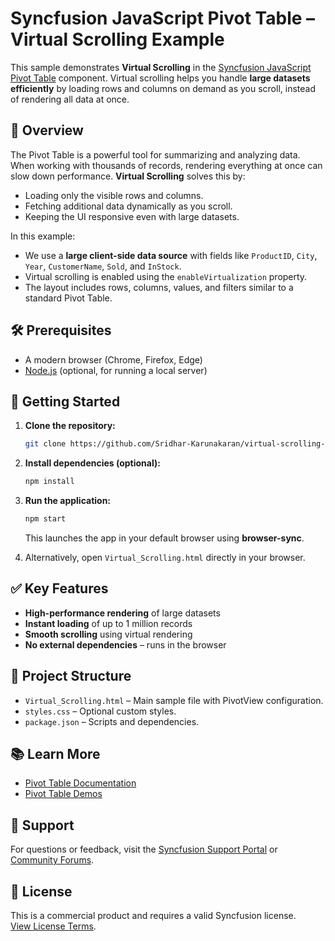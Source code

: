 # Syncfusion JavaScript Pivot Table – Virtual Scrolling Example

This sample demonstrates **Virtual Scrolling** in the [Syncfusion JavaScript Pivot Table](https://ej2.syncfusion.com/documentation/pivotview/getting-started) component. Virtual scrolling helps you handle **large datasets efficiently** by loading rows and columns on demand as you scroll, instead of rendering all data at once.

## 📖 Overview

The Pivot Table is a powerful tool for summarizing and analyzing data. When working with thousands of records, rendering everything at once can slow down performance. **Virtual Scrolling** solves this by:

- Loading only the visible rows and columns.
- Fetching additional data dynamically as you scroll.
- Keeping the UI responsive even with large datasets.

In this example:

- We use a **large client-side data source** with fields like `ProductID`, `City`, `Year`, `CustomerName`, `Sold`, and `InStock`.
- Virtual scrolling is enabled using the `enableVirtualization` property.
- The layout includes rows, columns, values, and filters similar to a standard Pivot Table.

## 🛠 Prerequisites

- A modern browser (Chrome, Firefox, Edge)
- [Node.js](https://nodejs.org/) (optional, for running a local server)

## 🚀 Getting Started

1. **Clone the repository:**
   ```bash
   git clone https://github.com/Sridhar-Karunakaran/virtual-scrolling-in-pivot-table
   ```

2. **Install dependencies (optional):**
   ```bash
   npm install
   ```

3. **Run the application:**
   ```bash
   npm start
   ```
   This launches the app in your default browser using **browser-sync**.

4. Alternatively, open `Virtual_Scrolling.html` directly in your browser.

## ✅ Key Features

- **High-performance rendering** of large datasets
- **Instant loading** of up to 1 million records
- **Smooth scrolling** using virtual rendering
- **No external dependencies** – runs in the browser

## 📂 Project Structure

- `Virtual_Scrolling.html` – Main sample file with PivotView configuration.
- `styles.css` – Optional custom styles.
- `package.json` – Scripts and dependencies.

## 📚 Learn More

- [Pivot Table Documentation](https://ej2.syncfusion.com/documentation/pivotview/getting-started)
- [Pivot Table Demos](https://ej2.syncfusion.com/demos/#/tailwind3/pivot-table/overview)

## 💬 Support

For questions or feedback, visit the [Syncfusion Support Portal](https://support.syncfusion.com) or [Community Forums](https://www.syncfusion.com/forums).

## 📜 License

This is a commercial product and requires a valid Syncfusion license.  
[View License Terms](https://www.syncfusion.com/license/studio/22.2.5/syncfusion_essential_studio_eula.pdf).
